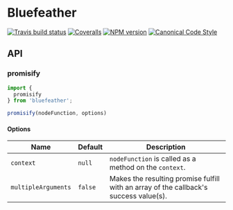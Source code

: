 # Bluefeather

[![Travis build status](http://img.shields.io/travis/gajus/bluefeather/master.svg?style=flat-square)](https://travis-ci.org/gajus/bluefeather)
[![Coveralls](https://img.shields.io/coveralls/gajus/bluefeather.svg?style=flat-square)](https://github.com/gajus/bluefeather)
[![NPM version](http://img.shields.io/npm/v/bluefeather.svg?style=flat-square)](https://www.npmjs.org/package/bluefeather)
[![Canonical Code Style](https://img.shields.io/badge/code%20style-canonical-blue.svg?style=flat-square)](https://github.com/gajus/canonical)

## API

### promisify

```js
import {
  promisify
} from 'bluefeather';

promisify(nodeFunction, options)
```

#### Options

|Name|Default|Description|
|---|---|---|
|`context`|`null`|`nodeFunction` is called as a method on the `context`.|
|`multipleArguments`|`false`|Makes the resulting promise fulfill with an array of the callback's success value(s).|
